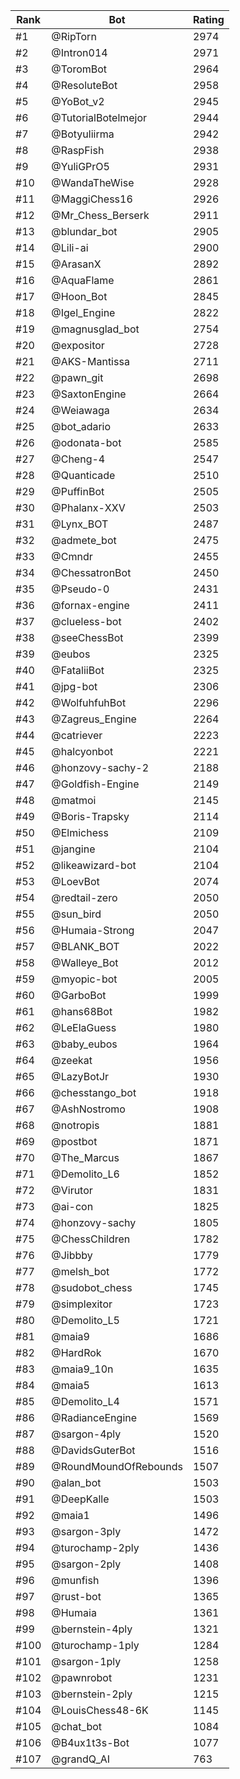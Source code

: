 Rank|Bot|Rating
---|---|---
#1|@RipTorn|2974
#2|@Intron014|2971
#3|@ToromBot|2964
#4|@ResoluteBot|2958
#5|@YoBot_v2|2945
#6|@TutorialBotelmejor|2944
#7|@Botyuliirma|2942
#8|@RaspFish|2938
#9|@YuliGPrO5|2931
#10|@WandaTheWise|2928
#11|@MaggiChess16|2926
#12|@Mr_Chess_Berserk|2911
#13|@blundar_bot|2905
#14|@Lili-ai|2900
#15|@ArasanX|2892
#16|@AquaFlame|2861
#17|@Hoon_Bot|2845
#18|@Igel_Engine|2822
#19|@magnusglad_bot|2754
#20|@expositor|2728
#21|@AKS-Mantissa|2711
#22|@pawn_git|2698
#23|@SaxtonEngine|2664
#24|@Weiawaga|2634
#25|@bot_adario|2633
#26|@odonata-bot|2585
#27|@Cheng-4|2547
#28|@Quanticade|2510
#29|@PuffinBot|2505
#30|@Phalanx-XXV|2503
#31|@Lynx_BOT|2487
#32|@admete_bot|2475
#33|@Cmndr|2455
#34|@ChessatronBot|2450
#35|@Pseudo-0|2431
#36|@fornax-engine|2411
#37|@clueless-bot|2402
#38|@seeChessBot|2399
#39|@eubos|2325
#40|@FataliiBot|2325
#41|@jpg-bot|2306
#42|@WolfuhfuhBot|2296
#43|@Zagreus_Engine|2264
#44|@catriever|2223
#45|@halcyonbot|2221
#46|@honzovy-sachy-2|2188
#47|@Goldfish-Engine|2149
#48|@matmoi|2145
#49|@Boris-Trapsky|2114
#50|@Elmichess|2109
#51|@jangine|2104
#52|@likeawizard-bot|2104
#53|@LoevBot|2074
#54|@redtail-zero|2050
#55|@sun_bird|2050
#56|@Humaia-Strong|2047
#57|@BLANK_BOT|2022
#58|@Walleye_Bot|2012
#59|@myopic-bot|2005
#60|@GarboBot|1999
#61|@hans68Bot|1982
#62|@LeElaGuess|1980
#63|@baby_eubos|1964
#64|@zeekat|1956
#65|@LazyBotJr|1930
#66|@chesstango_bot|1918
#67|@AshNostromo|1908
#68|@notropis|1881
#69|@postbot|1871
#70|@The_Marcus|1867
#71|@Demolito_L6|1852
#72|@Virutor|1831
#73|@ai-con|1825
#74|@honzovy-sachy|1805
#75|@ChessChildren|1782
#76|@Jibbby|1779
#77|@melsh_bot|1772
#78|@sudobot_chess|1745
#79|@simplexitor|1723
#80|@Demolito_L5|1721
#81|@maia9|1686
#82|@HardRok|1670
#83|@maia9_10n|1635
#84|@maia5|1613
#85|@Demolito_L4|1571
#86|@RadianceEngine|1569
#87|@sargon-4ply|1520
#88|@DavidsGuterBot|1516
#89|@RoundMoundOfRebounds|1507
#90|@alan_bot|1503
#91|@DeepKalle|1503
#92|@maia1|1496
#93|@sargon-3ply|1472
#94|@turochamp-2ply|1436
#95|@sargon-2ply|1408
#96|@munfish|1396
#97|@rust-bot|1365
#98|@Humaia|1361
#99|@bernstein-4ply|1321
#100|@turochamp-1ply|1284
#101|@sargon-1ply|1258
#102|@pawnrobot|1231
#103|@bernstein-2ply|1215
#104|@LouisChess48-6K|1145
#105|@chat_bot|1084
#106|@B4ux1t3s-Bot|1077
#107|@grandQ_AI|763
